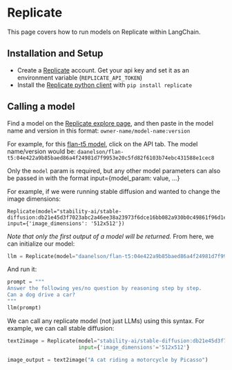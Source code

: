 # Replicate
This page covers how to run models on Replicate within LangChain.

## Installation and Setup
- Create a [Replicate](https://replicate.com) account. Get your api key and set it as an environment variable (`REPLICATE_API_TOKEN`)
- Install the [Replicate python client](https://github.com/replicate/replicate-python) with `pip install replicate`

## Calling a model

Find a model on the [Replicate explore page](https://replicate.com/explore), and then paste in the model name and version in this format: `owner-name/model-name:version`

For example, for this [flan-t5 model](https://replicate.com/daanelson/flan-t5), click on the API tab. The model name/version would be: `daanelson/flan-t5:04e422a9b85baed86a4f24981d7f9953e20c5fd82f6103b74ebc431588e1cec8`

Only the `model` param is required, but any other model parameters can also be passed in with the format input={model_param: value, ...}


For example, if we were running stable diffusion and wanted to change the image dimensions:

```
Replicate(model="stability-ai/stable-diffusion:db21e45d3f7023abc2a46ee38a23973f6dce16bb082a930b0c49861f96d1e5bf", input={'image_dimensions': '512x512'})
```

*Note that only the first output of a model will be returned.*
From here, we can initialize our model:

```python
llm = Replicate(model="daanelson/flan-t5:04e422a9b85baed86a4f24981d7f9953e20c5fd82f6103b74ebc431588e1cec8")
```

And run it:

```python
prompt = """
Answer the following yes/no question by reasoning step by step.
Can a dog drive a car?
"""
llm(prompt)
```

We can call any replicate model (not just LLMs) using this syntax. For example, we can call stable diffusion:

```python
text2image = Replicate(model="stability-ai/stable-diffusion:db21e45d3f7023abc2a46ee38a23973f6dce16bb082a930b0c49861f96d1e5bf",
                       input={'image_dimensions'='512x512'}

image_output = text2image("A cat riding a motorcycle by Picasso")
```
